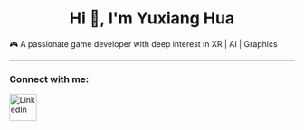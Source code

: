 <p align="center">
  <h1 align="center">Hi 👋, I'm Yuxiang Hua</h1>
</p>

🎮 A passionate game developer with deep interest in XR | AI | Graphics

---

### Connect with me:
<p>
  <a href="https://www.linkedin.com/in/YOUR_LINKEDIN/" target="_blank">
    <img src="https://cdn.jsdelivr.net/gh/devicons/devicon/icons/linkedin/linkedin-original.svg" alt="LinkedIn" height="48"/>
  </a>
</p>
